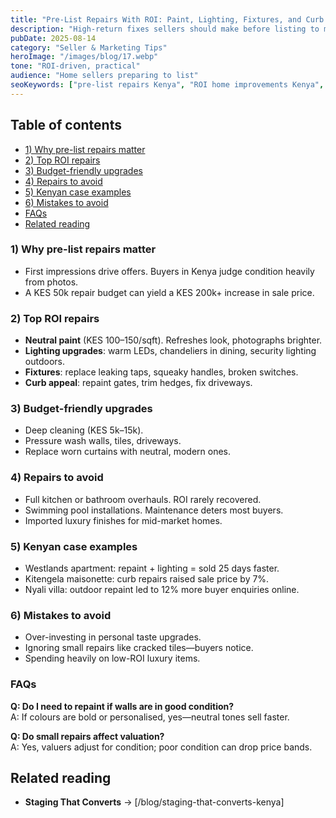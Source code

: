 ```yaml
---
title: "Pre-List Repairs With ROI: Paint, Lighting, Fixtures, and Curb Appeal"
description: "High-return fixes sellers should make before listing to maximise price and reduce time on market in Kenya."
pubDate: 2025-08-14
category: "Seller & Marketing Tips"
heroImage: "/images/blog/17.webp"
tone: "ROI-driven, practical"
audience: "Home sellers preparing to list"
seoKeywords: ["pre-list repairs Kenya", "ROI home improvements Kenya", "curb appeal Kenya"]
---
```


## Table of contents
- [1) Why pre-list repairs matter](#1-why-pre-list-repairs-matter)
- [2) Top ROI repairs](#2-top-roi-repairs)
- [3) Budget-friendly upgrades](#3-budget-friendly-upgrades)
- [4) Repairs to avoid](#4-repairs-to-avoid)
- [5) Kenyan case examples](#5-kenyan-case-examples)
- [6) Mistakes to avoid](#6-mistakes-to-avoid)
- [FAQs](#faqs)
- [Related reading](#related-reading)

### 1) Why pre-list repairs matter
- First impressions drive offers. Buyers in Kenya judge condition heavily from photos.  
- A KES 50k repair budget can yield a KES 200k+ increase in sale price.  

### 2) Top ROI repairs
- **Neutral paint** (KES 100–150/sqft). Refreshes look, photographs brighter.  
- **Lighting upgrades**: warm LEDs, chandeliers in dining, security lighting outdoors.  
- **Fixtures**: replace leaking taps, squeaky handles, broken switches.  
- **Curb appeal**: repaint gates, trim hedges, fix driveways.  

### 3) Budget-friendly upgrades
- Deep cleaning (KES 5k–15k).  
- Pressure wash walls, tiles, driveways.  
- Replace worn curtains with neutral, modern ones.  

### 4) Repairs to avoid
- Full kitchen or bathroom overhauls. ROI rarely recovered.  
- Swimming pool installations. Maintenance deters most buyers.  
- Imported luxury finishes for mid-market homes.  

### 5) Kenyan case examples
- Westlands apartment: repaint + lighting = sold 25 days faster.  
- Kitengela maisonette: curb repairs raised sale price by 7%.  
- Nyali villa: outdoor repaint led to 12% more buyer enquiries online.  

### 6) Mistakes to avoid
- Over-investing in personal taste upgrades.  
- Ignoring small repairs like cracked tiles—buyers notice.  
- Spending heavily on low-ROI luxury items.  

### FAQs
**Q: Do I need to repaint if walls are in good condition?**  
A: If colours are bold or personalised, yes—neutral tones sell faster.  

**Q: Do small repairs affect valuation?**  
A: Yes, valuers adjust for condition; poor condition can drop price bands.  

## Related reading
- **Staging That Converts** → [/blog/staging-that-converts-kenya]  
